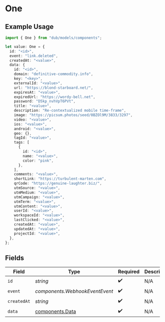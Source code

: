 # One

## Example Usage

```typescript
import { One } from "dub/models/components";

let value: One = {
  id: "<id>",
  event: "link.deleted",
  createdAt: "<value>",
  data: {
    id: "<id>",
    domain: "definitive-commodity.info",
    key: "<key>",
    externalId: "<value>",
    url: "https://blond-starboard.net/",
    expiresAt: "<value>",
    expiredUrl: "https://wordy-bell.net",
    password: "D5kp_nvhVpT6PVt",
    title: "<value>",
    description: "Re-contextualized mobile time-frame",
    image: "https://picsum.photos/seed/0BZOl9M/3833/3297",
    video: "<value>",
    ios: "<value>",
    android: "<value>",
    geo: {},
    tagId: "<value>",
    tags: [
      {
        id: "<id>",
        name: "<value>",
        color: "pink",
      },
    ],
    comments: "<value>",
    shortLink: "https://turbulent-marten.com",
    qrCode: "https://genuine-laughter.biz/",
    utmSource: "<value>",
    utmMedium: "<value>",
    utmCampaign: "<value>",
    utmTerm: "<value>",
    utmContent: "<value>",
    userId: "<value>",
    workspaceId: "<value>",
    lastClicked: "<value>",
    createdAt: "<value>",
    updatedAt: "<value>",
    projectId: "<value>",
  },
};
```

## Fields

| Field                                              | Type                                               | Required                                           | Description                                        |
| -------------------------------------------------- | -------------------------------------------------- | -------------------------------------------------- | -------------------------------------------------- |
| `id`                                               | *string*                                           | :heavy_check_mark:                                 | N/A                                                |
| `event`                                            | *components.WebhookEventEvent*                     | :heavy_check_mark:                                 | N/A                                                |
| `createdAt`                                        | *string*                                           | :heavy_check_mark:                                 | N/A                                                |
| `data`                                             | [components.Data](../../models/components/data.md) | :heavy_check_mark:                                 | N/A                                                |